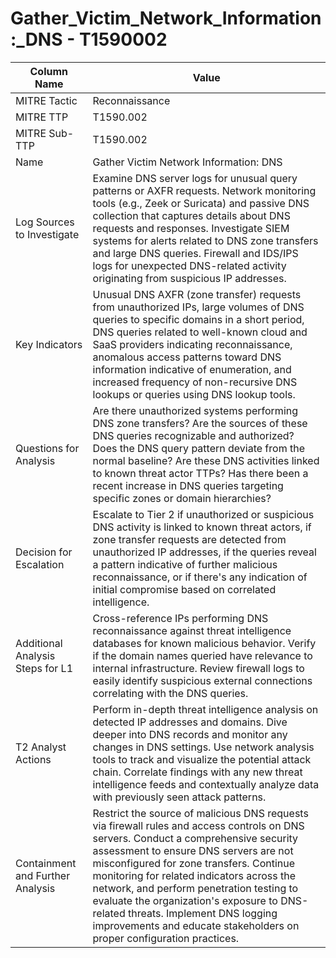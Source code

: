 # Gather_Victim_Network_Information:_DNS - T1590002

| Column Name | Value |
|-------------|-------|
| MITRE Tactic | Reconnaissance |
| MITRE TTP | T1590.002 |
| MITRE Sub-TTP | T1590.002 |
| Name | Gather Victim Network Information: DNS |
| Log Sources to Investigate | Examine DNS server logs for unusual query patterns or AXFR requests. Network monitoring tools (e.g., Zeek or Suricata) and passive DNS collection that captures details about DNS requests and responses. Investigate SIEM systems for alerts related to DNS zone transfers and large DNS queries. Firewall and IDS/IPS logs for unexpected DNS-related activity originating from suspicious IP addresses. |
| Key Indicators | Unusual DNS AXFR (zone transfer) requests from unauthorized IPs, large volumes of DNS queries to specific domains in a short period, DNS queries related to well-known cloud and SaaS providers indicating reconnaissance, anomalous access patterns toward DNS information indicative of enumeration, and increased frequency of non-recursive DNS lookups or queries using DNS lookup tools. |
| Questions for Analysis | Are there unauthorized systems performing DNS zone transfers? Are the sources of these DNS queries recognizable and authorized? Does the DNS query pattern deviate from the normal baseline? Are these DNS activities linked to known threat actor TTPs? Has there been a recent increase in DNS queries targeting specific zones or domain hierarchies? |
| Decision for Escalation | Escalate to Tier 2 if unauthorized or suspicious DNS activity is linked to known threat actors, if zone transfer requests are detected from unauthorized IP addresses, if the queries reveal a pattern indicative of further malicious reconnaissance, or if there's any indication of initial compromise based on correlated intelligence. |
| Additional Analysis Steps for L1 | Cross-reference IPs performing DNS reconnaissance against threat intelligence databases for known malicious behavior. Verify if the domain names queried have relevance to internal infrastructure. Review firewall logs to easily identify suspicious external connections correlating with the DNS queries. |
| T2 Analyst Actions | Perform in-depth threat intelligence analysis on detected IP addresses and domains. Dive deeper into DNS records and monitor any changes in DNS settings. Use network analysis tools to track and visualize the potential attack chain. Correlate findings with any new threat intelligence feeds and contextually analyze data with previously seen attack patterns. |
| Containment and Further Analysis | Restrict the source of malicious DNS requests via firewall rules and access controls on DNS servers. Conduct a comprehensive security assessment to ensure DNS servers are not misconfigured for zone transfers. Continue monitoring for related indicators across the network, and perform penetration testing to evaluate the organization's exposure to DNS-related threats. Implement DNS logging improvements and educate stakeholders on proper configuration practices. |
